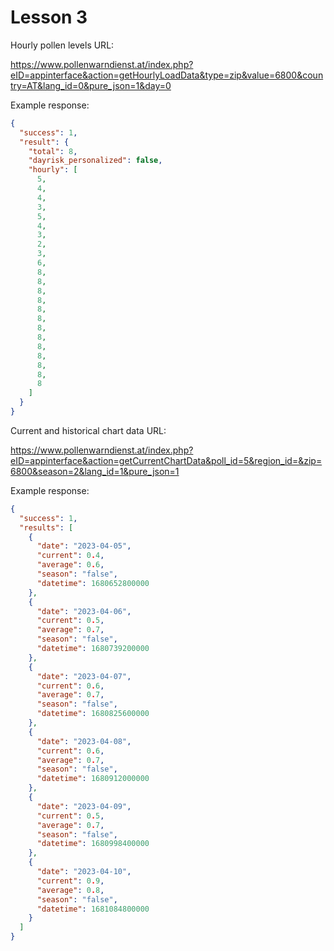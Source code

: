 # Lesson 3

Hourly pollen levels URL:

https://www.pollenwarndienst.at/index.php?eID=appinterface&action=getHourlyLoadData&type=zip&value=6800&country=AT&lang_id=0&pure_json=1&day=0

Example response:

```json
{
  "success": 1,
  "result": {
    "total": 8,
    "dayrisk_personalized": false,
    "hourly": [
      5,
      4,
      4,
      3,
      5,
      4,
      3,
      2,
      3,
      6,
      8,
      8,
      8,
      8,
      8,
      8,
      8,
      8,
      8,
      8,
      8,
      8,
      8
    ]
  }
}
```

Current and historical chart data URL:

https://www.pollenwarndienst.at/index.php?eID=appinterface&action=getCurrentChartData&poll_id=5&region_id=&zip=6800&season=2&lang_id=1&pure_json=1

Example response:

```json
{
  "success": 1,
  "results": [
    {
      "date": "2023-04-05",
      "current": 0.4,
      "average": 0.6,
      "season": "false",
      "datetime": 1680652800000
    },
    {
      "date": "2023-04-06",
      "current": 0.5,
      "average": 0.7,
      "season": "false",
      "datetime": 1680739200000
    },
    {
      "date": "2023-04-07",
      "current": 0.6,
      "average": 0.7,
      "season": "false",
      "datetime": 1680825600000
    },
    {
      "date": "2023-04-08",
      "current": 0.6,
      "average": 0.7,
      "season": "false",
      "datetime": 1680912000000
    },
    {
      "date": "2023-04-09",
      "current": 0.5,
      "average": 0.7,
      "season": "false",
      "datetime": 1680998400000
    },
    {
      "date": "2023-04-10",
      "current": 0.9,
      "average": 0.8,
      "season": "false",
      "datetime": 1681084800000
    }
  ]
}
```